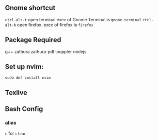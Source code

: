 ## Gnome shortcut
`ctrl-alt-t` open terminal exec of Gnome Terminal is `gnome-terminal`
`ctrl-alt-b` open firefox. exec of firefox is `firefox`


## Package Required 
g++
zathura
zathura-pdf-poppler
nodejs


## Set up nvim:
`sudo dnf install nvim` 

## Texlive

## Bash Config

### alias

`c` for `clear`

